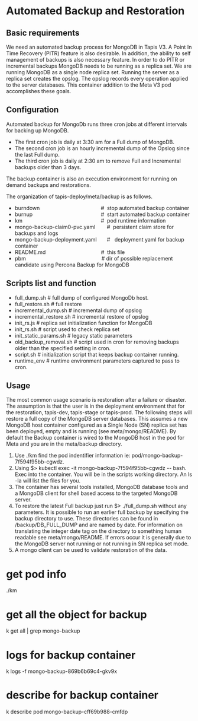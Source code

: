 # Automated Backup and Restoration

## Basic requirements
We need an automated backup process for MongoDB in Tapis V3. A Point In Time Recovery (PITR) feature is also desirable. In addition, the ability to self management of backups is also necessary feature. In order to do PITR or incremental backups MongoDB needs to be running as a replica set. We are running MongoDB as a single node replica set. Running the server as a replica set creates the opslog. The opslog records every operation applied to the server databases. This container addition to the Meta V3 pod accomplishes these goals.

## Configuration
Automated backup for MongoDb runs three cron jobs at different intervals for backing up MongoDB.

* The first cron job is daily at 3:30 am for a Full dump of MongoDB.
* The second cron job is an hourly incremental dump of the Opslog since the last Full dump.
* The third cron job is daily at 2:30 am to remove Full and Incremental backups older than 3 days.

The backup container is also an execution environment for running on demand backups and restorations.

The organization of tapis-deploy/meta/backup is as follows.

* burndown                                          #  stop automated backup container
* burnup                                               #  start automated backup container
* km                                                      #  pod runtime information
* mongo-backup-claim0-pvc.yaml        #  persistent claim store for backups and logs
* mongo-backup-deployment.yaml       #   deployment yaml for backup container
* README.md                                      #  this file
* pbm                                                    # dir of possible replacement candidate using Percona Backup for MongoDB

## Scripts list and function
* full_dump.sh           # full dump of configured MongoDb host. 
* full_restore.sh        # full restore
* incremental_dump.sh    # incremental dump of opslog  
* incremental_restore.sh # incremental restore of opslog 
* init_rs.js             # replica set initialization function for MongoDB
* init_rs.sh             # script used to check replica set 
* init_static_params.sh  # legacy static parameters 
* old_backup_removal.sh  # script used in cron for removing backups older than the specified setting in cron.
* script.sh              # initialization script that keeps backup container running.
* runtime_env            # runtime environment parameters captured to pass to cron.

## Usage
The most common usage scenario is restoration after a failure or disaster. The assumption is that the user is in the deployment environment that for the restoration, tapis-dev, tapis-stage or tapis-prod. The following steps will restore a full copy of the MongoDB server databases. This assumes a new MongoDB host container configured as a Single Node (SN) replica set has been deployed, empty and is running (see meta/mongo/README). By default the Backup container is wired to the MongoDB host in the pod for Meta and you are in the meta/backup directory. 

1. Use ./km find the pod indentifier information ie: pod/mongo-backup-7f594f95bb-cgwdz.
2. Using $> kubectl exec -it mongo-backup-7f594f95bb-cgwdz -- bash. Exec into the container. You will be in the scripts working directory. An ls -la will list the files for you.
3. The container has several tools installed, MongoDB database tools and a MongoDB client for shell based access to the targeted MongoDB server.
4. To restore the latest Full backup just run $> ./full_dump.sh without any parameters. It is possible to run an earlier full backup by specifying the backup directory to use. These directories can be found in /backup/DB_FULL_DUMP and are named by date. For information on translating the integer date tag on the directory to something human readable see meta/mongo/README. If errors occur it is generally due to the MongoDB server not running or not running in SN replica set mode. 
5. A mongo client can be used to validate restoration of the data.


# get pod info
./km

# get all the object for backup
k get all | grep mongo-backup

# logs for backup container
k logs -f mongo-backup-869b6b69c4-gkv9x

# describe for backup container
k describe pod  mongo-backup-cff69b988-cmfdp
